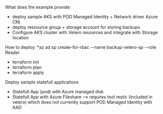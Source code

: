 
What does the example provide:
* deploy sample AKS with POD Managed Identity + Network driver Azure CNI
* deploy ressource group + storage account for storing backups
* Configure AKS cluster with Velero resources and integrate with Storage location


How to deploy:
*az ad sp create-for-rbac --name backup-velero-sp --role Reader
* terraform init 
* terraform plan
* terraform apply



Deploy sample statefull applications
* Statefull App (pod) with Azure managed disk
* Statefull App with Azure Fileshare --> requires tool restic (included in velero) which does not currently support POD Managed Identity with AAD

